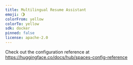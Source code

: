 ```yaml
---
title: Multilingual Resume Assistant
emoji: 🌖
colorFrom: yellow
colorTo: yellow
sdk: docker
pinned: false
license: apache-2.0
---
```


Check out the configuration reference at https://huggingface.co/docs/hub/spaces-config-reference
